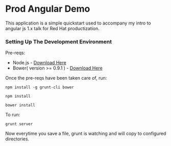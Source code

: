 # Prod Angular Demo
This application is a simple quickstart used to accompany my intro to angular js 1.x talk for Red Hat productization.

### Setting Up The Development Environment

Pre-reqs:

* Node.js - [Download Here](http://nodejs.org/)
* Bower( version >= 0.9.1 ) - [Download Here](http://bower.io/)

Once the pre-reqs have been taken care of, run:

    npm install -g grunt-cli bower
    
    npm install

    bower install

To run:

    grunt server
    
Now everytime you save a file, grunt is watching and will copy to configured directories.



    



